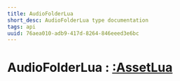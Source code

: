 ```yaml
---
title: AudioFolderLua
short_desc: AudioFolderLua type documentation
tags: api
uuid: 76aea010-adb9-417d-8264-846eeed3e6bc
---
```


# AudioFolderLua : [:AssetLua](:AssetLua)

